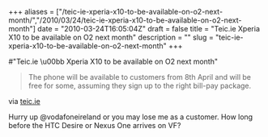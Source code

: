 +++
aliases = ["/teic-ie-xperia-x10-to-be-available-on-o2-next-month/","/2010/03/24/teic-ie-xperia-x10-to-be-available-on-o2-next-month"]
date = "2010-03-24T16:05:04Z"
draft = false
title = "Teic.ie Xperia X10 to be available on O2 next month"
description = ""
slug = "teic-ie-xperia-x10-to-be-available-on-o2-next-month"
+++

#"Teic.ie \u00bb Xperia X10 to be available on O2 next month"


 <div class="posterous_bookmarklet_entry">
 <blockquote class="posterous_short_quote">The phone will be available to customers from 8th April and will be free for some, assuming they sign up to the right bill-pay package.</blockquote>

<div class="posterous_quote_citation">via <a href="http://www.teic.ie/2010/03/xperia-x10-to-be-available-on-o2-next-month/">teic.ie</a></div>
 <p>Hurry up @vodafoneireland or you may lose me as a customer. How long before the HTC Desire or Nexus One arrives on VF?</p></div>
 